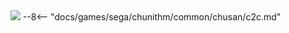 <img class="header-logo" src="/img/sega/chunithm/verse/logo.webp">
--8<-- "docs/games/sega/chunithm/common/chusan/c2c.md"